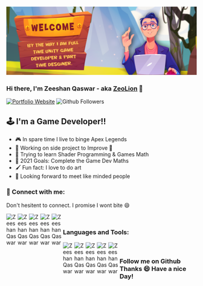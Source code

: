 <!-- in your header -->
<link rel="stylesheet" href="https://cdn.jsdelivr.net/gh/devicons/devicon@latest/devicon.min.css">

![Zeeshan Qasar](/images/Banner.png)

### Hi there, I'm Zeeshan Qaswar - aka [ZeoLion][website] 👋

[![Portfolio Website](https://img.shields.io/website?label=Website&style=for-the-badge&url=https%3A%2F%2Fcodestackr.com)][website]
![Github Followers](https://img.shields.io/github/followers/xeeshanqaswar?style=for-the-badge)

## :joystick: I'm a Game Developer!!

- :video_game: In spare time I live to binge Apex Legends
- :muscle: Working on side project to Improve 🤣
- :brain: Trying to learn Shader Programming & Games Math
- :fist_right: 2021 Goals: Complete the Game Dev Maths
- :paintbrush: Fun fact: I love to do art
- :clinking_glasses: Looking forward to meet like minded people

### :handshake:	 Connect with me:

Don't hesitent to connect. I promise I wont bite :smile:

[<img align="left" alt="Zeeshan Qaswar" width="30px" src="https://user-images.githubusercontent.com/7692061/139592750-a0982aab-6a14-412d-98ae-f58e93de921a.png" />][Website]

[<img align="left" alt="Zeeshan Qaswar" width="30px" src="https://user-images.githubusercontent.com/7692061/139592632-0efd96e0-a8cb-44e9-a171-8a6b20b9d294.png" />][Skype]

[<img align="left" alt="Zeeshan Qaswar" width="30px" src="https://user-images.githubusercontent.com/7692061/139592708-0354fdca-bd2a-4700-a929-bba81f8250a2.png" />][linkedin]

[<img align="left" alt="Zeeshan Qaswar" width="30px" src="https://user-images.githubusercontent.com/7692061/139592770-46d1f121-efc4-4c30-b001-09a25fdcd12f.png" />][Behance]

[<img align="left" alt="Zeeshan Qaswar" width="30px" src="https://user-images.githubusercontent.com/7692061/139592808-945e575e-4438-4538-b45b-f1416581ea61.png" />][instagram]

<!-- [<img src="../images/linkedin.png" alt="drawing" style="width:200px;"/>][website] -->

<br />

### Languages and Tools:
<img align="left" alt="Zeeshan Qaswar" width="30px" src="https://cdn.jsdelivr.net/gh/devicons/devicon/icons/illustrator/illustrator-plain.svg" />
<img align="left" alt="Zeeshan Qaswar" width="30px" src="https://cdn.jsdelivr.net/gh/devicons/devicon/icons/photoshop/photoshop-plain.svg" />
<img align="left" alt="Zeeshan Qaswar" width="30px" src="https://cdn.jsdelivr.net/gh/devicons/devicon/icons/cplusplus/cplusplus-original.svg" />
<img align="left" alt="Zeeshan Qaswar" width="30px" src="https://cdn.jsdelivr.net/gh/devicons/devicon/icons/csharp/csharp-original.svg"/>
<img align="left" alt="Zeeshan Qaswar" width="30px" src="https://user-images.githubusercontent.com/7692061/139595497-0955b7f5-9632-4a94-a56a-168d396094f4.png"/>

<br />

### Follow me on Github Thanks :smile: Have a nice Day!



<!-- <details>
  <summary>:zap: Recent GitHub Activity</summary>
  
<!--START_SECTION:activity-->
<!-- 1. 🗣 Commented on [#2](https://github.com/codeSTACKr/portfolio-sass/issues/2) in [codeSTACKr/portfolio-sass](https://github.com/codeSTACKr/portfolio-sass) -->
<!--END_SECTION:activity-->

<!-- </details> -->


<!-- MAJOR LINKS -->
[website]: https://xeeshanqaswar.github.io/Portfolio/
[twitter]: https://twitter.com/
[instagram]: https://www.instagram.com/zeeshan.qaswar/?hl=en
[linkedin]: https://www.linkedin.com/in/zeolion/
[Skype]: https://join.skype.com/invite/p92p125btHMA
[Behance]: https://www.behance.net/zeeshanqawar


<!-- MARKDOWN GUIDE : https://guides.github.com/features/mastering-markdown/ -->